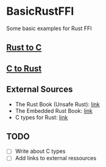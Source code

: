 # BasicRustFFI
Some basic examples for Rust FFI



## [Rust to C](https://github.com/GuilloteauQ/BasicRustFFI/tree/master/rust_to_c)

## [C to Rust](https://github.com/GuilloteauQ/BasicRustFFI/tree/master/c_to_rust)

## External Sources

* The Rust Book (Unsafe Rust): [link](https://doc.rust-lang.org/stable/book/ch19-01-unsafe-rust.html#using-extern-functions-to-call-external-code)
* The Embedded Rust Book: [link](https://docs.rust-embedded.org/book/interoperability/index.html)
* C types for Rust: [link](https://doc.rust-lang.org/std/os/raw/index.html)


## TODO

 - [ ] Write about C types
 - [ ] Add links to external ressources
